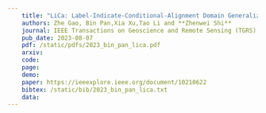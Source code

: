 ```yaml
---
    title: "LiCa: Label-Indicate-Conditional-Alignment Domain Generalization for Pixel-Wise Hyperspectral Imagery Classification"
    authors: Zhe Gao, Bin Pan,Xia Xu,Tao Li and **Zhenwei Shi**
    journal: IEEE Transactions on Geoscience and Remote Sensing (TGRS)
    pub_date: 2023-08-07
    pdf: /static/pdfs/2023_bin_pan_lica.pdf
    arxiv: 
    code: 
    page: 
    demo: 
    paper: https://ieeexplore.ieee.org/document/10210622
    bibtex: /static/bib/2023_bin_pan_lica.txt
    data:
---
```

    